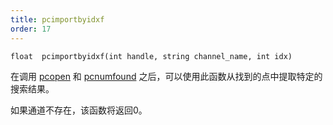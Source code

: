 ```yaml
---
title: pcimportbyidxf
order: 17
---
```

`float  pcimportbyidxf(int handle, string channel_name, int idx)`

在调用 [pcopen](pcopen.html "返回点云文件的句柄") 和 [pcnumfound](pcnumfound.html "该节点返回pcopen找到的点的数量") 之后，可以使用此函数从找到的点中提取特定的搜索结果。

如果通道不存在，该函数将返回0。
